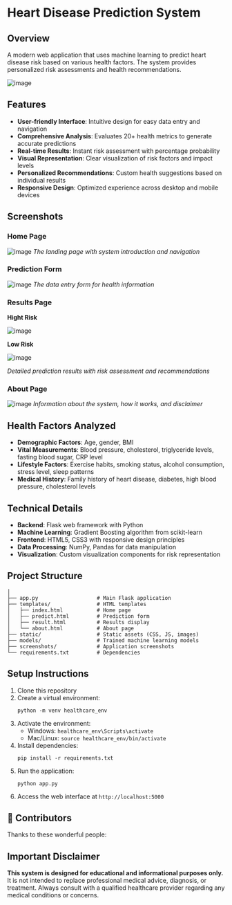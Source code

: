 # Heart Disease Prediction System

## Overview
A modern web application that uses machine learning to predict heart disease risk based on various health factors. The system provides personalized risk assessments and health recommendations.

![image](https://github.com/user-attachments/assets/43033a27-3082-47f9-9c17-52949a1d71fd)

## Features
- **User-friendly Interface**: Intuitive design for easy data entry and navigation
- **Comprehensive Analysis**: Evaluates 20+ health metrics to generate accurate predictions
- **Real-time Results**: Instant risk assessment with percentage probability
- **Visual Representation**: Clear visualization of risk factors and impact levels
- **Personalized Recommendations**: Custom health suggestions based on individual results
- **Responsive Design**: Optimized experience across desktop and mobile devices

## Screenshots

### Home Page
![image](https://github.com/user-attachments/assets/bd1b42bf-d936-4701-99bc-89c055e67662)
*The landing page with system introduction and navigation*

### Prediction Form
![image](https://github.com/user-attachments/assets/d6021863-3354-46e3-806d-2e699091b969)
*The data entry form for health information*

### Results Page

**Hight Risk**

![image](https://github.com/user-attachments/assets/927996cd-f762-41a0-a3a4-d9d65ce40371)

**Low Risk**

![image](https://github.com/user-attachments/assets/78798ba2-fb78-483c-ba76-06f9c82feadf)

*Detailed prediction results with risk assessment and recommendations*

### About Page
![image](https://github.com/user-attachments/assets/c33319a6-3465-4f82-be9d-5320289437c8)
*Information about the system, how it works, and disclaimer*

## Health Factors Analyzed
- **Demographic Factors**: Age, gender, BMI
- **Vital Measurements**: Blood pressure, cholesterol, triglyceride levels, fasting blood sugar, CRP level
- **Lifestyle Factors**: Exercise habits, smoking status, alcohol consumption, stress level, sleep patterns
- **Medical History**: Family history of heart disease, diabetes, high blood pressure, cholesterol levels

## Technical Details
- **Backend**: Flask web framework with Python
- **Machine Learning**: Gradient Boosting algorithm from scikit-learn
- **Frontend**: HTML5, CSS3 with responsive design principles
- **Data Processing**: NumPy, Pandas for data manipulation
- **Visualization**: Custom visualization components for risk representation

## Project Structure
```
│
├── app.py                   # Main Flask application
├── templates/               # HTML templates
│   ├── index.html           # Home page
│   ├── predict.html         # Prediction form
│   ├── result.html          # Results display
│   └── about.html           # About page
├── static/                  # Static assets (CSS, JS, images)
├── models/                  # Trained machine learning models
├── screenshots/             # Application screenshots
└── requirements.txt         # Dependencies
```

## Setup Instructions
1. Clone this repository
2. Create a virtual environment:
   ```
   python -m venv healthcare_env
   ```
3. Activate the environment:
   - Windows: `healthcare_env\Scripts\activate`
   - Mac/Linux: `source healthcare_env/bin/activate`
4. Install dependencies:
   ```
   pip install -r requirements.txt
   ```
5. Run the application:
   ```
   python app.py
   ```
6. Access the web interface at `http://localhost:5000`

## 👥 Contributors

Thanks to these wonderful people:

<a href="https://github.com/Khaled413">
</a>

<a href="https://github.com/mostafataha12">
</a>

<a href="https://github.com/AliGaMal1">
</a>

## Important Disclaimer
**This system is designed for educational and informational purposes only.** It is not intended to replace professional medical advice, diagnosis, or treatment. Always consult with a qualified healthcare provider regarding any medical conditions or concerns.
